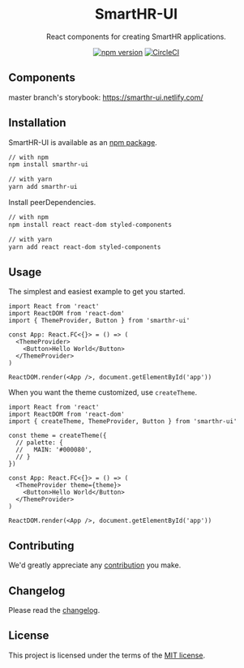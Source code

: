 <h1 align="center">SmartHR-UI</h1>

<div align="center">

React components for creating SmartHR applications.

[![npm version](https://badge.fury.io/js/smarthr-ui.svg)](https://badge.fury.io/js/smarthr-ui)
[![CircleCI](https://circleci.com/gh/kufu/smarthr-ui.svg?style=shield)](https://circleci.com/gh/kufu/smarthr-ui)

</div>

## Components

master branch's storybook: https://smarthr-ui.netlify.com/

## Installation

SmartHR-UI is available as an  [npm package](https://www.npmjs.com/package/smarthr-ui).

```sh
// with npm
npm install smarthr-ui

// with yarn
yarn add smarthr-ui
```

Install peerDependencies.

```sh
// with npm
npm install react react-dom styled-components

// with yarn
yarn add react react-dom styled-components
```

## Usage

The simplest and easiest example to get you started.

```tsx
import React from 'react'
import ReactDOM from 'react-dom'
import { ThemeProvider, Button } from 'smarthr-ui'

const App: React.FC<{}> = () => (
  <ThemeProvider>
    <Button>Hello World</Button>
  </ThemeProvider>
)

ReactDOM.render(<App />, document.getElementById('app'))
```

When you want the theme customized, use `createTheme`.

```tsx
import React from 'react'
import ReactDOM from 'react-dom'
import { createTheme, ThemeProvider, Button } from 'smarthr-ui'

const theme = createTheme({
  // palette: {
  //   MAIN: '#000080',
  // }
})

const App: React.FC<{}> = () => (
  <ThemeProvider theme={theme}>
    <Button>Hello World</Button>
  </ThemeProvider>
)

ReactDOM.render(<App />, document.getElementById('app'))
```

## Contributing

We'd greatly appreciate any [contribution](https://github.com/kufu/smarthr-ui/blob/master/CONTRIBUTING.md) you make.

## Changelog

Please read the [changelog](https://github.com/kufu/smarthr-ui/releases).

## License

This project is licensed under the terms of the [MIT license](https://github.com/kufu/smarthr-ui/blob/master/LICENSE).
